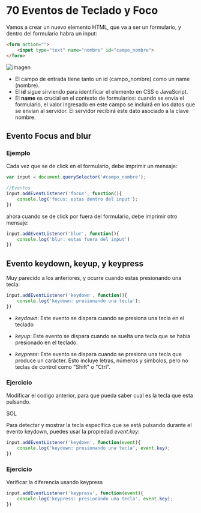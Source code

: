 # 70 Eventos de Teclado y Foco

Vamos a crear un nuevo elemento HTML, que va a ser un formulario, y dentro del formulario habra un input:

```html
<form action="">
    <input type="text" name="nombre" id="campo_nombre">
</form>
```

![imagen](https://i.imgur.com/Zei2vb3.png)

- El campo de entrada tiene tanto un id (campo_nombre) como un name (nombre).
- El **id** sigue sirviendo para identificar el elemento en CSS o JavaScript.
- El **name** es crucial en el contexto de formularios: cuando se envía el formulario, el valor ingresado en este campo se incluirá en los datos que se envían al servidor. El servidor recibirá este dato asociado a la clave nombre.

## Evento Focus and blur

### Ejemplo

Cada vez que se de click en el formulario, debe imprimir un mensaje:

```js
var input = document.querySelector('#campo_nombre');

//Eventos
input.addEventListener('focus', function(){
    console.log('focus: estas dentro del input');
})
```
ahora cuando se de click por fuera del formulario, debe imprimir otro mensaje:

```js
input.addEventListener('blur', function(){
    console.log('blur: estas fuera del input')
})
```

## Evento keydown, keyup, y keypress

Muy parecido a los anteriores, y ocurre cuando estas presionando una tecla:

```js
input.addEventListener('keydown', function(){
    console.log('keydown: presionando una tecla');
})
```

- *keydown*: Este evento se dispara cuando se presiona una tecla en el teclado

- *keyup*: Este evento se dispara cuando se suelta una tecla que se había presionado en el teclado.

- *keypress*: Este evento se dispara cuando se presiona una tecla que produce un carácter. Esto incluye letras, números y símbolos, pero no teclas de control como "Shift" o "Ctrl".

### Ejercicio

Modificar el codigo anterior, para que pueda saber cual es la tecla que esta pulsando. 

SOL

Para detectar y mostrar la tecla específica que se está pulsando durante el evento keydown, puedes usar la propiedad *event.key*:

```js
input.addEventListener('keydown', function(event){
    console.log('keydown: presionando una tecla', event.key);
})
```

### Ejercicio

Verificar la diferencia usando keypress

```js
input.addEventListener('keypress', function(event){
    console.log('keypress: presionando una tecla', event.key);
})
```

